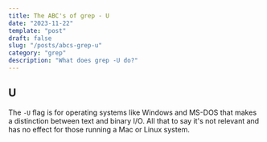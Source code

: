 ```yaml
---
title: The ABC's of grep - U
date: "2023-11-22"
template: "post"
draft: false
slug: "/posts/abcs-grep-u"
category: "grep"
description: "What does grep -U do?"
---
```

U
---

The `-U` flag is for operating systems like Windows and MS-DOS that makes a distinction between text and binary I/O.  All that to say it's not relevant and has no effect for those running a Mac or Linux system.